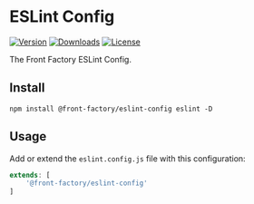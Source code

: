 # ESLint Config

[![Version](https://flat.badgen.net/npm/v/@front-factory/eslint-config)](https://www.npmjs.com/package/@front-factory/eslint-config)
[![Downloads](https://flat.badgen.net/npm/dt/@front-factory/eslint-config)](https://www.npmjs.com/package/@front-factory/eslint-config)
[![License](https://flat.badgen.net/npm/license/@front-factory/eslint-config)](https://www.npmjs.com/package/@front-factory/eslint-config)

The Front Factory ESLint Config.

## Install

    npm install @front-factory/eslint-config eslint -D

## Usage

Add or extend the `eslint.config.js` file with this configuration:

```js
extends: [
    '@front-factory/eslint-config'
]
```
